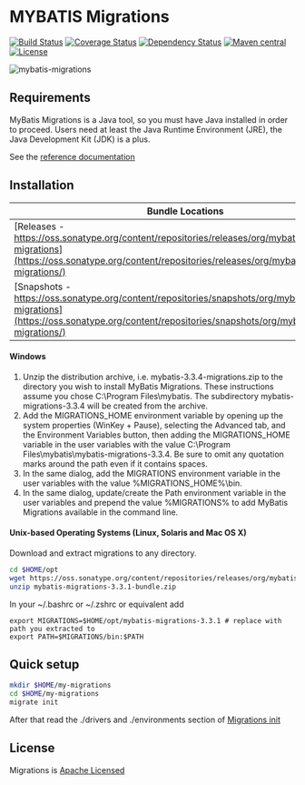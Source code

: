 MYBATIS Migrations
==================
[![Build Status](https://travis-ci.org/mybatis/migrations.svg?branch=master)](https://travis-ci.org/mybatis/migrations)
[![Coverage Status](https://coveralls.io/repos/mybatis/migrations/badge.svg?branch=master&service=github)](https://coveralls.io/github/mybatis/migrations?branch=master)
[![Dependency Status](https://www.versioneye.com/user/projects/5619ae16a193340f2f000505/badge.svg?style=flat)](https://www.versioneye.com/user/projects/5619ae16a193340f2f000505)
[![Maven central](https://maven-badges.herokuapp.com/maven-central/org.mybatis/mybatis-migrations/badge.svg)](https://maven-badges.herokuapp.com/maven-central/org.mybatis/mybatis-migrations)
[![License](http://img.shields.io/:license-apache-brightgreen.svg)](http://www.apache.org/licenses/LICENSE-2.0.html)

![mybatis-migrations](http://mybatis.github.io/images/mybatis-logo.png)

## Requirements
  MyBatis Migrations is a Java tool, so you must have Java installed in order to proceed. 
Users need at least the Java Runtime Environment (JRE), the Java Development Kit (JDK) is a plus.

See the [reference documentation](http://mybatis.github.io/migrations)

## Installation
|Bundle Locations|
|------|
|[Releases - https://oss.sonatype.org/content/repositories/releases/org/mybatis/mybatis-migrations](https://oss.sonatype.org/content/repositories/releases/org/mybatis/mybatis-migrations/)|
|[Snapshots - https://oss.sonatype.org/content/repositories/snapshots/org/mybatis/mybatis-migrations](https://oss.sonatype.org/content/repositories/snapshots/org/mybatis/mybatis-migrations/)|

#### Windows
1. Unzip the distribution archive, i.e. mybatis-3.3.4-migrations.zip to the directory you wish
      to install MyBatis Migrations.
      These instructions assume you chose C:\Program Files\mybatis.
      The subdirectory mybatis-migrations-3.3.4 will be created from the archive.
1. Add the MIGRATIONS_HOME environment variable by opening up the system properties (WinKey + Pause), selecting the
      Advanced tab, and the Environment Variables button, then adding the MIGRATIONS_HOME variable in the user
      variables with the value C:\Program Files\mybatis\mybatis-migrations-3.3.4.
      Be sure to omit any quotation marks around the path even if it contains spaces.
1. In the same dialog, add the MIGRATIONS environment variable in the user variables with the
      value %MIGRATIONS_HOME%\bin.
1. In the same dialog, update/create the Path environment variable in the user variables and prepend the value
      %MIGRATIONS% to add MyBatis Migrations available in the command line.

#### Unix-based Operating Systems (Linux, Solaris and Mac OS X)
Download and extract migrations to any directory.
```sh
cd $HOME/opt
wget https://oss.sonatype.org/content/repositories/releases/org/mybatis/mybatis-migrations/3.3.1/mybatis-migrations-3.3.1-bundle.zip
unzip mybatis-migrations-3.3.1-bundle.zip
```

In your ~/.bashrc or ~/.zshrc or equivalent add
```
export MIGRATIONS=$HOME/opt/mybatis-migrations-3.3.1 # replace with path you extracted to
export PATH=$MIGRATIONS/bin:$PATH
```

## Quick setup
```sh
mkdir $HOME/my-migrations
cd $HOME/my-migrations
migrate init
```
After that read the ./drivers and ./environments section of [Migrations init](http://mybatis.github.io/migrations/init.html)

## License

Migrations is [Apache Licensed](LICENSE)